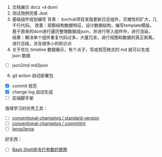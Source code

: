 1. 文档展示 docz =》 dumi
2. 测试用例完善 Jest
3. 基础组件规划编写
背景：
bvchub项目发版更新日志组件，灾难性的扩大，几千行代码。
改善：观察结构数据特征，设计数据结构，编写template模版，基于原来的dom进行遍历整理数据成json，并进行导入组件中，进行渲染。
结果：解决单个组件重复代码过多，大量冗余，进行视图和数据的真正剥离。
进行总结，涉及很多小的知识点
5. 关于优化 timeline 数据展示，有个点子，写成规范格式的 md 就可以生成 json 数据
- [ ] json2md md2json
6. git action 自动部署包
- [x] commit 规范
- [x] change log 自动生成
- [ ] 前端脚手架

值得学习的优秀工具：
- [ ] [conventional-changelog / standard-version](https://github.com/conventional-changelog/standard-version)
- [ ] [conventional-changelog / commitlint](https://github.com/conventional-changelog/commitlint)
- [ ] [lerna/lerna](https://github.com/lerna/lerna)

好东西：
- [ ] [Bash Shell命令行参数的使用](https://blog.csdn.net/geoffreychan/article/details/77823505)